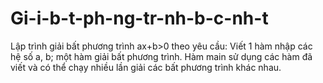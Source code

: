 # Gi-i-b-t-ph-ng-tr-nh-b-c-nh-t
Lập trình giải bất phương trình ax+b>0 theo yêu cầu: Viết 1 hàm nhập các hệ số a, b; một hàm giải bất phương trình. Hàm main sử dụng các hàm đã viết và có thể chạy nhiều lần giải các bất phương trình khác nhau.
